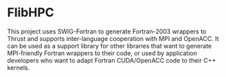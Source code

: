 # FlibHPC

This project uses SWIG-Fortran to generate Fortran-2003 wrappers to Thrust and
supports inter-language cooperation with MPI and OpenACC.
It can be used as a support library for
other libraries that want to generate MPI-friendly Fortran wrappers to their
code, or used by application developers who want to adapt Fortran CUDA/OpenACC
code to their C++ kernels.
